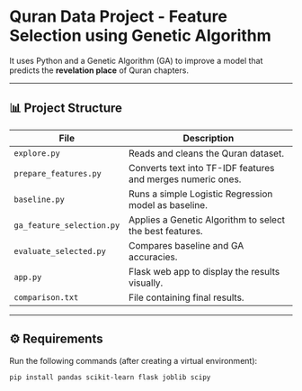 # Quran Data Project - Feature Selection using Genetic Algorithm

It uses Python and a Genetic Algorithm (GA) to improve a model that predicts the **revelation place** of Quran chapters.

---

## 📊 Project Structure
| File | Description |
|------|--------------|
| `explore.py` | Reads and cleans the Quran dataset. |
| `prepare_features.py` | Converts text into TF-IDF features and merges numeric ones. |
| `baseline.py` | Runs a simple Logistic Regression model as baseline. |
| `ga_feature_selection.py` | Applies a Genetic Algorithm to select the best features. |
| `evaluate_selected.py` | Compares baseline and GA accuracies. |
| `app.py` | Flask web app to display the results visually. |
| `comparison.txt` | File containing final results. |

---

## ⚙️ Requirements
Run the following commands (after creating a virtual environment):

```bash
pip install pandas scikit-learn flask joblib scipy
